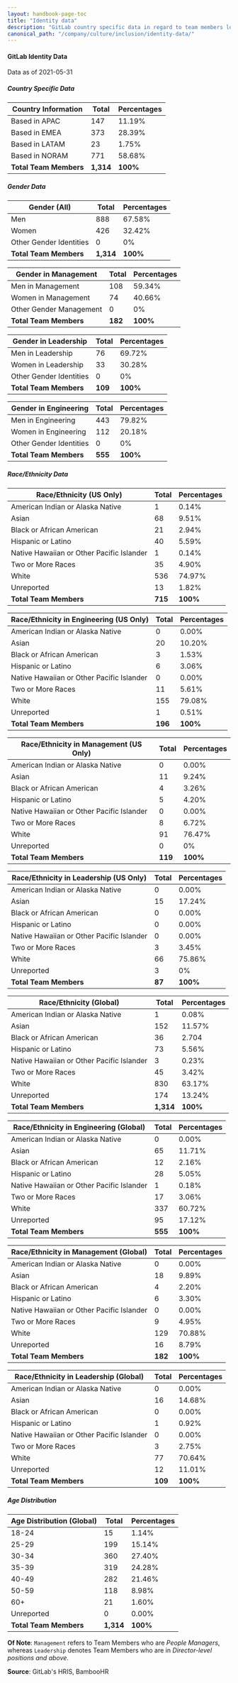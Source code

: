 ```yaml
---
layout: handbook-page-toc
title: "Identity data"
description: "GitLab country specific data in regard to team members location, gender, ethnicity, race, age etc. View data here!"
canonical_path: "/company/culture/inclusion/identity-data/"
---
```


#### GitLab Identity Data

Data as of 2021-05-31

##### Country Specific Data

| **Country Information**                     | **Total** | **Percentages** |
|---------------------------------------------|-----------|-----------------|
| Based in APAC                               | 147       | 11.19%          |
| Based in EMEA                               | 373       | 28.39%          |
| Based in LATAM                              | 23        | 1.75%           |
| Based in NORAM                              | 771       | 58.68%          |
| **Total Team Members**                      | **1,314** | **100%**        |

##### Gender Data

| **Gender (All)**                            | **Total** | **Percentages** |
|---------------------------------------------|-----------|-----------------|
| Men                                         | 888       | 67.58%          |
| Women                                       | 426       | 32.42%          |
| Other Gender Identities                     | 0         | 0%              |
| **Total Team Members**                      | **1,314** | **100%**        |

| **Gender in Management**                    | **Total** | **Percentages** |
|---------------------------------------------|-----------|-----------------|
| Men in Management                           | 108       | 59.34%          |
| Women in Management                         | 74        | 40.66%          |
| Other Gender Management                     | 0         | 0%              |
| **Total Team Members**                      | **182**   | **100%**        |

| **Gender in Leadership**                    | **Total** | **Percentages** |
|---------------------------------------------|-----------|-----------------|
| Men in Leadership                           | 76        | 69.72%          |
| Women in Leadership                         | 33        | 30.28%          |
| Other Gender Identities                     | 0         | 0%              |
| **Total Team Members**                      | **109**   | **100%**        |

| **Gender in Engineering**                   | **Total** | **Percentages** |
|---------------------------------------------|-----------|-----------------|
| Men in Engineering                          | 443       | 79.82%          |
| Women in Engineering                        | 112       | 20.18%          |
| Other Gender Identities                     | 0         | 0%              |
| **Total Team Members**                      | **555**   | **100%**        |

##### Race/Ethnicity Data

| **Race/Ethnicity (US Only)**                | **Total** | **Percentages** |
|---------------------------------------------|-----------|-----------------|
| American Indian or Alaska Native            | 1         | 0.14%           |
| Asian                                       | 68        | 9.51%           |
| Black or African American                   | 21        | 2.94%           |
| Hispanic or Latino                          | 40        | 5.59%           |
| Native Hawaiian or Other Pacific Islander   | 1         | 0.14%           |
| Two or More Races                           | 35        | 4.90%           |
| White                                       | 536       | 74.97%          |
| Unreported                                  | 13        | 1.82%           |
| **Total Team Members**                      | **715**   | **100%**        |

| **Race/Ethnicity in Engineering (US Only)** | **Total** | **Percentages** |
|---------------------------------------------|-----------|-----------------|
| American Indian or Alaska Native            | 0         | 0.00%           |
| Asian                                       | 20        | 10.20%          |
| Black or African American                   | 3         | 1.53%           |
| Hispanic or Latino                          | 6         | 3.06%           |
| Native Hawaiian or Other Pacific Islander   | 0         | 0.00%           |
| Two or More Races                           | 11        | 5.61%           |
| White                                       | 155       | 79.08%          |
| Unreported                                  | 1         | 0.51%           |
| **Total Team Members**                      | **196**   | **100%**        |

| **Race/Ethnicity in Management (US Only)**  | **Total** | **Percentages** |
|---------------------------------------------|-----------|-----------------|
| American Indian or Alaska Native            | 0         | 0.00%           |
| Asian                                       | 11        | 9.24%           |
| Black or African American                   | 4         | 3.26%           |
| Hispanic or Latino                          | 5         | 4.20%           |
| Native Hawaiian or Other Pacific Islander   | 0         | 0.00%           |
| Two or More Races                           | 8         | 6.72%           |
| White                                       | 91        | 76.47%          |
| Unreported                                  | 0         | 0%              |
| **Total Team Members**                      | **119**   | **100%**        |

| **Race/Ethnicity in Leadership (US Only)**  | **Total** | **Percentages** |
|---------------------------------------------|-----------|-----------------|
| American Indian or Alaska Native            | 0         | 0.00%           |
| Asian                                       | 15        | 17.24%          |
| Black or African American                   | 0         | 0.00%           |
| Hispanic or Latino                          | 0         | 0.00%           |
| Native Hawaiian or Other Pacific Islander   | 0         | 0.00%           |
| Two or More Races                           | 3         | 3.45%           |
| White                                       | 66        | 75.86%          |
| Unreported                                  | 3         | 0%              |
| **Total Team Members**                      | **87**    | **100%**        |

| **Race/Ethnicity (Global)**                 | **Total** | **Percentages** |
|---------------------------------------------|-----------|-----------------|
| American Indian or Alaska Native            | 1         | 0.08%           |
| Asian                                       | 152       | 11.57%          |
| Black or African American                   | 36        | 2.704           |
| Hispanic or Latino                          | 73        | 5.56%           |
| Native Hawaiian or Other Pacific Islander   | 3         | 0.23%           |
| Two or More Races                           | 45        | 3.42%           |
| White                                       | 830       | 63.17%          |
| Unreported                                  | 174       | 13.24%          |
| **Total Team Members**                      | **1,314** | **100%**        |

| **Race/Ethnicity in Engineering (Global)**  | **Total** | **Percentages** |
|---------------------------------------------|-----------|-----------------|
| American Indian or Alaska Native            | 0         | 0.00%           |
| Asian                                       | 65        | 11.71%          |
| Black or African American                   | 12        | 2.16%           |
| Hispanic or Latino                          | 28        | 5.05%           |
| Native Hawaiian or Other Pacific Islander   | 1         | 0.18%           |
| Two or More Races                           | 17        | 3.06%           |
| White                                       | 337       | 60.72%          |
| Unreported                                  | 95        | 17.12%          |
| **Total Team Members**                      | **555**   | **100%**        |

| **Race/Ethnicity in Management (Global)**   | **Total** | **Percentages** |
|---------------------------------------------|-----------|-----------------|
| American Indian or Alaska Native            | 0         | 0.00%           |
| Asian                                       | 18        | 9.89%           |
| Black or African American                   | 4         | 2.20%           |
| Hispanic or Latino                          | 6         | 3.30%           |
| Native Hawaiian or Other Pacific Islander   | 0         | 0.00%           |
| Two or More Races                           | 9         | 4.95%           |
| White                                       | 129       | 70.88%          |
| Unreported                                  | 16        | 8.79%           |
| **Total Team Members**                      | **182**   | **100%**        |

| **Race/Ethnicity in Leadership (Global)**   | **Total** | **Percentages** |
|---------------------------------------------|-----------|-----------------|
| American Indian or Alaska Native            | 0         | 0.00%           |
| Asian                                       | 16        | 14.68%          |
| Black or African American                   | 0         | 0.00%           |
| Hispanic or Latino                          | 1         | 0.92%           |
| Native Hawaiian or Other Pacific Islander   | 0         | 0.00%           |
| Two or More Races                           | 3         | 2.75%           |
| White                                       | 77        | 70.64%          |
| Unreported                                  | 12        | 11.01%          |
| **Total Team Members**                      | **109**   | **100%**        |

##### Age Distribution

| **Age Distribution (Global)**               | **Total** | **Percentages** |
|---------------------------------------------|-----------|-----------------|
| 18-24                                       | 15        | 1.14%           |
| 25-29                                       | 199       | 15.14%          |
| 30-34                                       | 360       | 27.40%          |
| 35-39                                       | 319       | 24.28%          |
| 40-49                                       | 282       | 21.46%          |
| 50-59                                       | 118       | 8.98%           |
| 60+                                         | 21        | 1.60%           |
| Unreported                                  | 0         | 0.00%           |
| **Total Team Members**                      | **1,314** | **100%**        |

**Of Note**: `Management` refers to Team Members who are *People Managers*, whereas `Leadership` denotes Team Members who are in *Director-level positions and above*.

**Source**: GitLab's HRIS, BambooHR
